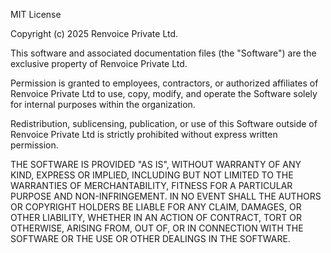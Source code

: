 MIT License

Copyright (c) 2025 Renvoice Private Ltd.

This software and associated documentation files (the "Software") are the exclusive property of Renvoice Private Ltd. 

Permission is granted to employees, contractors, or authorized affiliates of Renvoice Private Ltd to use, copy, modify, and operate the Software solely for internal purposes within the organization.

Redistribution, sublicensing, publication, or use of this Software outside of Renvoice Private Ltd is strictly prohibited without express written permission.

THE SOFTWARE IS PROVIDED "AS IS", WITHOUT WARRANTY OF ANY KIND, EXPRESS OR IMPLIED, INCLUDING BUT NOT LIMITED TO THE WARRANTIES OF MERCHANTABILITY, FITNESS FOR A PARTICULAR PURPOSE AND NON-INFRINGEMENT. IN NO EVENT SHALL THE AUTHORS OR COPYRIGHT HOLDERS BE LIABLE FOR ANY CLAIM, DAMAGES, OR OTHER LIABILITY, WHETHER IN AN ACTION OF CONTRACT, TORT OR OTHERWISE, ARISING FROM, OUT OF, OR IN CONNECTION WITH THE SOFTWARE OR THE USE OR OTHER DEALINGS IN THE SOFTWARE.

